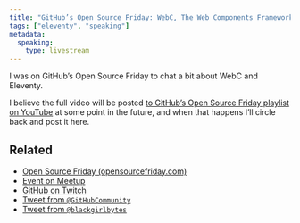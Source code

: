 ```yaml
---
title: "GitHub’s Open Source Friday: WebC, The Web Components Framework"
tags: ["eleventy", "speaking"]
metadata:
  speaking:
    type: livestream
---
```

I was on GitHub’s Open Source Friday to chat a bit about WebC and Eleventy.

I believe the full video will be posted [to GitHub’s Open Source Friday playlist on YouTube](https://www.youtube.com/playlist?list=PL0lo9MOBetEFmtstItnKlhJJVmMghxc0P) at some point in the future, and when that happens I’ll circle back and post it here.

<twitch-embed id="1713160726"></twitch-embed>

## Related

* [Open Source Friday (opensourcefriday.com)](https://opensourcefriday.com/)
* [Event on Meetup](https://www.meetup.com/github/events/291053020/)
* [GitHub on Twitch](https://www.twitch.tv/github)
* [Tweet from `@GitHubCommunity`](https://twitter.com/GitHubCommunity/status/1616495944664743938)
* [Tweet from `@blackgirlbytes`](https://twitter.com/blackgirlbytes/status/1616261676889788417)